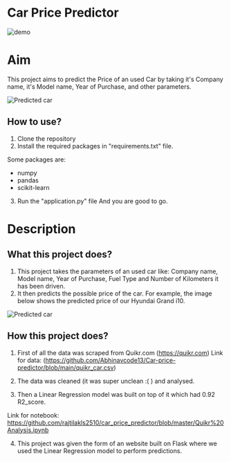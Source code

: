 # Car Price Predictor

![demo](https://user-images.githubusercontent.com/126642111/224536419-91d42d36-f08e-4151-925b-49638179280e.png)

# Aim

This project aims to predict the Price of an used Car by taking it's Company name, it's Model name, Year of Purchase, and other parameters.

![Predicted car](https://user-images.githubusercontent.com/126642111/224536440-deba6b94-0906-4768-a49b-47e625e1f3ec.png)

## How to use?

1. Clone the repository
2. Install the required packages in "requirements.txt" file.

Some packages are:
 - numpy 
 - pandas 
 - scikit-learn

3. Run the "application.py" file
And you are good to go. 

# Description

## What this project does?

1. This project takes the parameters of an used car like: Company name, Model name, Year of Purchase, Fuel Type and Number of Kilometers it has been driven.
2. It then predicts the possible price of the car. For example, the image below shows the predicted price of our Hyundai Grand i10. 

![Predicted car](https://user-images.githubusercontent.com/126642111/224536502-c2a2b3d9-145e-45b9-a4ac-598bc135baa8.png)

## How this project does?

1. First of all the data was scraped from Quikr.com (https://quikr.com) 
Link for data: (https://github.com/Abhinavcode13/Car-price-predictor/blob/main/quikr_car.csv)

2. The data was cleaned (it was super unclean :( ) and analysed.

3. Then a Linear Regression model was built on top of it which had 0.92 R2_score.

Link for notebook: https://github.com/rajtilakls2510/car_price_predictor/blob/master/Quikr%20Analysis.ipynb

4. This project was given the form of an website built on Flask where we used the Linear Regression model to perform predictions.

